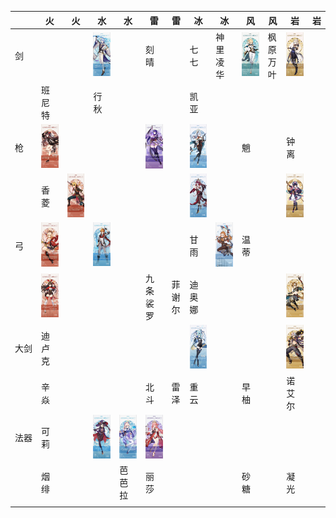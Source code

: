 |　　| 火 | 火 | 水 | 水 | 雷 | 雷 | 冰 | 冰 | 风 | 风 | 岩 | 岩 |
|----|----|----|----|----|----|----|----|----|----|----|----|----|
|剑　|||![神理凌人](/img/神理凌人.jpg)||刻晴||七七|神里凌华|![琴](/img/琴.jpg)|枫原万叶|![阿贝多](/img/阿贝多.jpg)||
|　　|班尼特||行秋||||凯亚||||||
|枪　|![胡桃](/img/胡桃.jpg)||||![雷电将军](/img/雷电将军.jpg)||![申鹤](/img/申鹤.jpg)||魈||钟离||
|　　|香菱|![托马](/img/托马.jpg)|||||![罗莎利亚](/img/罗莎利亚.jpg)||||![云堇](/img/云堇.jpg)||
|弓　|![肖宫](/img/肖宫.jpg)||![达达利亚](/img/达达利亚.jpg)||||甘雨|![埃洛伊](/img/埃洛伊.jpg)|温蒂||||
|　　|![安柏](/img/安柏.jpg)||||九条裟罗|菲谢尔|迪奥娜||||![五郎](/img/五郎.jpg)||
|大剑|迪卢克||||||![悠菈](/img/悠菈.jpg)||||![荒泷一斗](/img/荒泷一斗.jpg)||
|　　|辛焱||||北斗|雷泽|重云||早柚||诺艾尔||
|法器|可莉||![莫娜](/img/莫娜.jpg)|![珊瑚宫心海](/img/珊瑚宫心海.png)|![八重神子](/img/八重神子.jpg)||||||||
|　　|烟绯|||芭芭拉|丽莎||||砂糖||凝光||
||||||||||||||